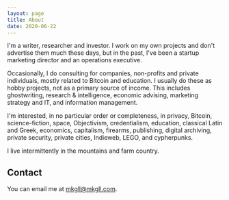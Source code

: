 ```yaml
---
layout: page
title: About
date: 2020-06-22
---
```


I'm a writer, researcher and investor. I work on my own projects and don't advertise them much these days, but in the past, I've been a startup marketing director and an operations executive.

Occasionally, I do consulting for companies, non-profits and private individuals, mostly related to Bitcoin and education. I usually do these as hobby projects, not as a primary source of income. This includes ghostwriting, research & intelligence, economic advising, marketing strategy and IT, and information management.



I'm interested, in no particular order or completeness, in privacy, Bitcoin, science-fiction, space, Objectivism, credentialism, education, classical Latin and Greek, economics, capitalism, firearms, publishing, digital archiving, private security, private cities, Indieweb, LEGO, and cypherpunks.

I live intermittently in the mountains and farm country.

## Contact

You can email me at mkgll@mkgll.com.
